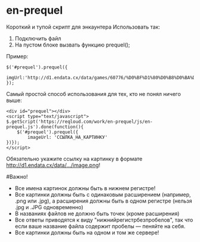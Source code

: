 # en-prequel
Короткий и тупой скрипт для энкаунтера
Использовать так:
1. Подключить файл
2. На пустом блоке вызвать функцию prequel();

Пример:

    $('#prequel').prequel({
        imgUrl:'http://d1.endata.cx/data/games/60776/%D0%BF%D1%80%D0%B8%D0%BA%D0%B2%D0%B5%D0%BB.png'
    });

Самый простой способ использования для тех, кто не понял ничего выше:

    <div id="prequel"></div>
    <script type="text/javascript">
    $.getScript('https://reqloud.com/work/en-prequel/js/en-prequel.js').done(function(){
        $('#prequel').prequel({
            imageUrl: 'ССЫЛКА_НА_КАРТИНКУ'
    })});
    </script>
Обязательно укажите ссылку на картинку в формате http://d1.endata.cx/data/.../image.png!

#Важно!
* Все имена картинок должны быть в нижнем регистре!
* Все картинки должны быть с одинаковым расширением (например, .png или .jpg), а расширения должны быть в одном регистре (нельзя .jpg и .JPG одновременно)
* В названиях файлов не должно быть точек (кроме расширения)
* Все ответы приводятся к виду "нижнийрегистрбезпробелов", так что если ваше название файла содержит пробелы — пеняйте на себя.
* Все картинки должны быть на одном и том же сервере!
